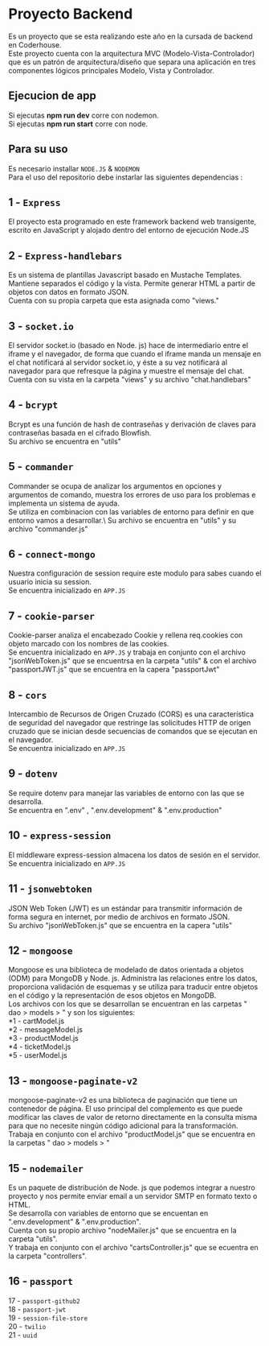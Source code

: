 # Proyecto Backend

Es un proyecto que se esta realizando este año en la cursada de backend en Coderhouse.\
Este proyecto cuenta con la arquitectura MVC (Modelo-Vista-Controlador) que es un patrón de arquitectura/diseño que separa una aplicación en tres componentes lógicos principales Modelo, Vista y Controlador.

## Ejecucion de app

Si ejecutas **npm run dev** corre con nodemon.\
Si ejecutas **npm run start** corre con node.

## Para su uso
Es necesario installar `NODE.JS` & `NODEMON`\
Para el uso del repositorio debe instarlar las siguientes dependencias :

## 1 - `Express`
El proyecto esta programado en este framework backend web transigente, escrito en JavaScript y alojado dentro del entorno de ejecución Node.JS

## 2 - `Express-handlebars`
Es un sistema de plantillas Javascript basado en Mustache Templates. Mantiene separados el código y la vista. Permite generar HTML a partir de objetos con datos en formato JSON.\
Cuenta con su propia carpeta que esta asignada como "views."

## 3 - `socket.io`
El servidor socket.io (basado en Node. js) hace de intermediario entre el iframe y el navegador, de forma que cuando el iframe manda un mensaje en el chat notificará al servidor socket.io, y éste a su vez notificará al navegador para que refresque la página y muestre el mensaje del chat.\
Cuenta con su vista en la carpeta "views" y su archivo "chat.handlebars"

## 4 - `bcrypt`
Bcrypt es una función de hash de contraseñas y derivación de claves para contraseñas basada en el cifrado Blowfish.\
Su archivo se encuentra en "utils"

## 5 - `commander`
Commander se ocupa de analizar los argumentos en opciones y argumentos de comando, muestra los errores de uso para los problemas e implementa un sistema de ayuda.\
Se utiliza en combinacion con las variables de entorno para definir en que entorno vamos a desarrollar.\ 
Su archivo se encuentra en "utils" y su archivo "commander.js"

## 6 - `connect-mongo`
Nuestra configuración de session require este modulo para sabes cuando el usuario inicia su session.\
Se encuentra inicializado en `APP.JS`

## 7 - `cookie-parser`
Cookie-parser analiza el encabezado Cookie y rellena req.cookies con objeto marcado con los nombres de las cookies.\
Se encuentra inicializado en `APP.JS` y trabaja en conjunto con el archivo "jsonWebToken.js" que se encuentrsa en la carpeta "utils" &
con el archivo "passportJWT.js" que se encuentra en la capera "passportJwt" 

## 8 - `cors`
Intercambio de Recursos de Origen Cruzado (CORS) es una característica de seguridad del navegador que restringe las solicitudes HTTP de origen cruzado que se inician desde secuencias de comandos que se ejecutan en el navegador.\
Se encuentra inicializado en `APP.JS`

## 9 - `dotenv`
Se require dotenv para manejar las variables de entorno con las que se desarrolla.\
Se encuentra en ".env" , ".env.development" & ".env.production"

## 10 - `express-session`
El middleware express-session almacena los datos de sesión en el servidor.\
Se encuentra inicializado en `APP.JS`

## 11 - `jsonwebtoken`
JSON Web Token (JWT) es un estándar para transmitir información de forma segura en internet, por medio de archivos en formato JSON.\
Su archivo "jsonWebToken.js" que se encuentra en la capera "utils" 

## 12 - `mongoose`
Mongoose es una biblioteca de modelado de datos orientada a objetos (ODM) para MongoDB y Node. js. Administra las relaciones entre los datos, proporciona validación de esquemas y se utiliza para traducir entre objetos en el código y la representación de esos objetos en MongoDB.\
Los archivos con los que se desarrollan se encuentran en las carpetas " dao > models > " y son los siguientes:\
*1 - cartModel.js\
*2 - messageModel.js\
*3 - productModel.js\
*4 - ticketModel.js\
*5 - userModel.js

## 13 - `mongoose-paginate-v2`
mongoose-paginate-v2 es una biblioteca de paginación que tiene un contenedor de página. El uso principal del complemento es que puede modificar las claves de valor de retorno directamente en la consulta misma para que no necesite ningún código adicional para la transformación.\
Trabaja en conjunto con el archivo "productModel.js" que se encuentra en la carpetas " dao > models > "

## 15 - `nodemailer`
Es un paquete de distribución de Node. js que podemos integrar a nuestro proyecto y nos permite enviar email a un servidor SMTP en formato texto o HTML.\
Se desarrolla con variables de entorno que se encuentan en ".env.development" & ".env.production".\
Cuenta con su propio archivo "nodeMailer.js" que se encuentra en la carpeta "utils".\
Y trabaja en conjunto con el archivo "cartsController.js" que se ecuentra en la carpeta "controllers".

## 16 - `passport`


17 - `passport-github2`\
18 - `passport-jwt`\
19 - `session-file-store`\
20 - `twilio`\
21 - `uuid`

